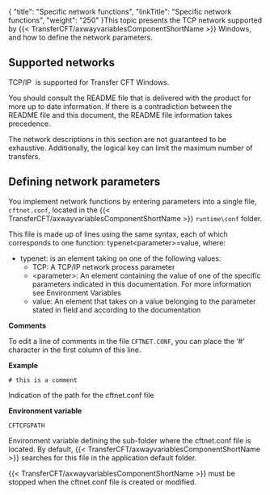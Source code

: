 {
    "title": "Specific  network functions",
    "linkTitle": "Specific network functions",
    "weight": "250"
}This topic presents the TCP network supported by {{< TransferCFT/axwayvariablesComponentShortName  >}} Windows,
and how to define the network parameters.

<span id="Supported_networks"></span>

Supported networks
------------------

TCP/IP  is supported for Transfer
CFT Windows.

You
should consult the README file that is delivered with the product for
more up to date information. If there is a contradiction between the README
file and this document, the README file information takes precedence.

The network descriptions in this section are not guaranteed to be exhaustive.
Additionally, the logical key can limit the maximum number of transfers.

<span id="Defining_network_parameters"></span>

Defining network parameters
---------------------------

You implement network functions by entering parameters into
a single file, `cftnet.conf`, located in the {{< TransferCFT/axwayvariablesComponentShortName  >}} `runtime\conf`
folder.

This file is made up of lines using the same syntax, each
of which corresponds to one function: typenet&lt;parameter&gt;=value,
where:

- typenet:
    is an element taking on one of the following values:
    -   TCP:
        A TCP/IP network process parameter
    -   &lt;parameter&gt;: An element containing the value of one of the specific parameters indicated
        in this documentation. For more information see Environment
        Variables
    -   value: An element that takes on a value belonging to the parameter stated
        in field and according to the documentation

****Comments****

To edit a line of comments in the file `CFTNET.CONF`, you can
place the ‘\#’ character in the first column of this line.

****Example****

`# this is a comment`

Indication of the path for the cftnet.conf
file

****Environment variable****

`CFTCFGPATH`

Environment variable defining the sub-folder where the cftnet.conf
file is located. By default, {{< TransferCFT/axwayvariablesComponentShortName  >}} searches for this file in the
application default folder.

{{< TransferCFT/axwayvariablesComponentShortName  >}} must be stopped when the cftnet.conf file is
created or modified.
